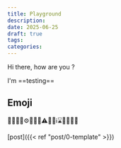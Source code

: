```yaml
---
title: Playground
description: 
date: 2025-06-25
draft: true
tags: 
categories:
---
```


Hi there, how are you ?

I'm ==testing==

## Emoji

🚀💡🔧🔁⚙️📝📌✅⚠️🍒❌ℹ️⌛🚨🎉📖🔥

[post]({{< ref "post/0-template" >}})